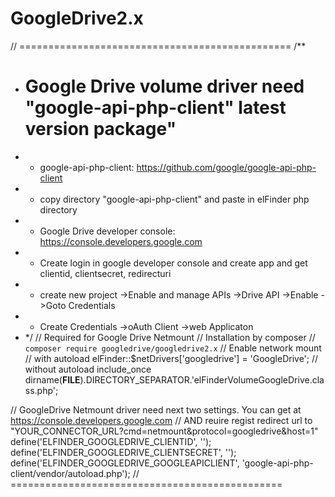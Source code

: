 # GoogleDrive2.x
// ===============================================
/**
 * # Google Drive volume driver need "google-api-php-client"  latest version package"
 * * google-api-php-client: https://github.com/google/google-api-php-client
 * * copy directory "google-api-php-client" and paste in elFinder php directory
 * * Google Drive developer console: https://console.developers.google.com
 * * Create login in google developer console and create app and get clientid, clientsecret, redirecturi
 * * create new project ->Enable and manage APIs ->Drive API ->Enable ->Goto Credentials
 * * Create Credentials ->oAuth Client ->web Applicaton
 * */ 
 // Required for Google Drive Netmount
 // Installation by composer
 // `composer require googledrive/googledrive2.x`
 // Enable network mount
 // with autoload
 elFinder::$netDrivers['googledrive'] = 'GoogleDrive';
 // without autoload
 include_once dirname(__FILE__).DIRECTORY_SEPARATOR.'elFinderVolumeGoogleDrive.class.php';

 // GoogleDrive Netmount driver need next two settings. You can get at https://console.developers.google.com
 // AND reuire regist redirect url to "YOUR_CONNECTOR_URL?cmd=netmount&protocol=googledrive&host=1" 
 define('ELFINDER_GOOGLEDRIVE_CLIENTID', 		'');
 define('ELFINDER_GOOGLEDRIVE_CLIENTSECRET',	'');
 define('ELFINDER_GOOGLEDRIVE_GOOGLEAPICLIENT', 'google-api-php-client/vendor/autoload.php');
// ===============================================
